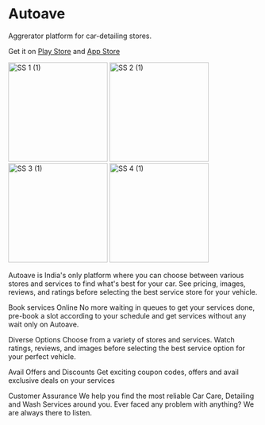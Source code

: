 # Autoave 

Aggrerator platform for car-detailing stores.

Get it on [Play Store](https://play.google.com/store/apps/details?id=com.autoave.app) and [App Store](https://apps.apple.com/in/app/autoave-car-care-made-simple/id1603915477)

<img width="200" alt="SS 1 (1)" src="https://user-images.githubusercontent.com/55514928/181580134-8f4bc8bb-de32-4a8d-82da-86ef91c5c94c.png"> <img width="200" alt="SS 2 (1)" src="https://user-images.githubusercontent.com/55514928/181580164-2f9acb04-d15b-4b3b-a1a1-da9744712a16.png"> <img width="200" alt="SS 3 (1)" src="https://user-images.githubusercontent.com/55514928/181580205-bfe41fd9-48f7-438c-a8f7-b1172f8734cc.png"> <img width="200" alt="SS 4 (1)" src="https://user-images.githubusercontent.com/55514928/181580217-386a862b-6a01-4ebc-a3e3-4390697fbbb5.png">


Autoave is India's only platform where you can choose between various stores and services to find what's best for your car. See pricing, images, reviews, and ratings before selecting the best service store for your vehicle.

Book services Online
No more waiting in queues to get your services done, pre-book a slot according to your schedule and get services without any wait only on Autoave.

Diverse Options
Choose from a variety of stores and services. Watch ratings, reviews, and images before selecting the best service option for your perfect vehicle.

Avail Offers and Discounts
Get exciting coupon codes, offers and avail exclusive deals on your services

Customer Assurance
We help you find the most reliable Car Care, Detailing and Wash Services around you. Ever faced any problem with anything? We are always there to listen.
